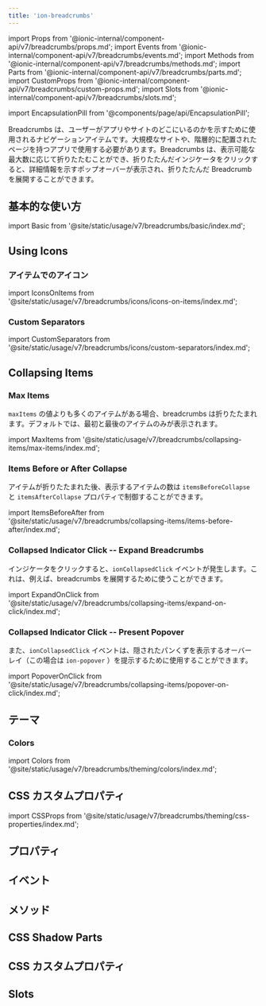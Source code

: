 ```yaml
---
title: 'ion-breadcrumbs'
---
```


import Props from '@ionic-internal/component-api/v7/breadcrumbs/props.md';
import Events from '@ionic-internal/component-api/v7/breadcrumbs/events.md';
import Methods from '@ionic-internal/component-api/v7/breadcrumbs/methods.md';
import Parts from '@ionic-internal/component-api/v7/breadcrumbs/parts.md';
import CustomProps from '@ionic-internal/component-api/v7/breadcrumbs/custom-props.md';
import Slots from '@ionic-internal/component-api/v7/breadcrumbs/slots.md';

import EncapsulationPill from '@components/page/api/EncapsulationPill';

<EncapsulationPill type="shadow" />

Breadcrumbs は、ユーザーがアプリやサイトのどこにいるのかを示すために使用されるナビゲーションアイテムです。大規模なサイトや、階層的に配置されたページを持つアプリで使用する必要があります。Breadcrumbs は、表示可能な最大数に応じて折りたたむことができ、折りたたんだインジケータをクリックすると、詳細情報を示すポップオーバーが表示され、折りたたんだ Breadcrumb を展開することができます。

## 基本的な使い方

import Basic from '@site/static/usage/v7/breadcrumbs/basic/index.md';

<Basic />

## Using Icons

### アイテムでのアイコン

import IconsOnItems from '@site/static/usage/v7/breadcrumbs/icons/icons-on-items/index.md';

<IconsOnItems />

### Custom Separators

import CustomSeparators from '@site/static/usage/v7/breadcrumbs/icons/custom-separators/index.md';

<CustomSeparators />

## Collapsing Items

### Max Items

`maxItems` の値よりも多くのアイテムがある場合、breadcrumbs は折りたたまれます。デフォルトでは、最初と最後のアイテムのみが表示されます。

import MaxItems from '@site/static/usage/v7/breadcrumbs/collapsing-items/max-items/index.md';

<MaxItems />

### Items Before or After Collapse

アイテムが折りたたまれた後、表示するアイテムの数は `itemsBeforeCollapse` と `itemsAfterCollapse` プロパティで制御することができます。

import ItemsBeforeAfter from '@site/static/usage/v7/breadcrumbs/collapsing-items/items-before-after/index.md';

<ItemsBeforeAfter />

### Collapsed Indicator Click -- Expand Breadcrumbs

インジケータをクリックすると、`ionCollapsedClick` イベントが発生します。これは、例えば、breadcrumbs を展開するために使うことができます。

import ExpandOnClick from '@site/static/usage/v7/breadcrumbs/collapsing-items/expand-on-click/index.md';

<ExpandOnClick />

### Collapsed Indicator Click -- Present Popover

また、`ionCollapsedClick` イベントは、隠されたパンくずを表示するオーバーレイ（この場合は `ion-popover` ）を提示するために使用することができます。

import PopoverOnClick from '@site/static/usage/v7/breadcrumbs/collapsing-items/popover-on-click/index.md';

<PopoverOnClick />

## テーマ

### Colors

import Colors from '@site/static/usage/v7/breadcrumbs/theming/colors/index.md';

<Colors />

## CSS カスタムプロパティ

import CSSProps from '@site/static/usage/v7/breadcrumbs/theming/css-properties/index.md';

<CSSProps />

## プロパティ

<Props />

## イベント

<Events />

## メソッド

<Methods />

## CSS Shadow Parts

<Parts />

## CSS カスタムプロパティ

<CustomProps />

## Slots

<Slots />
